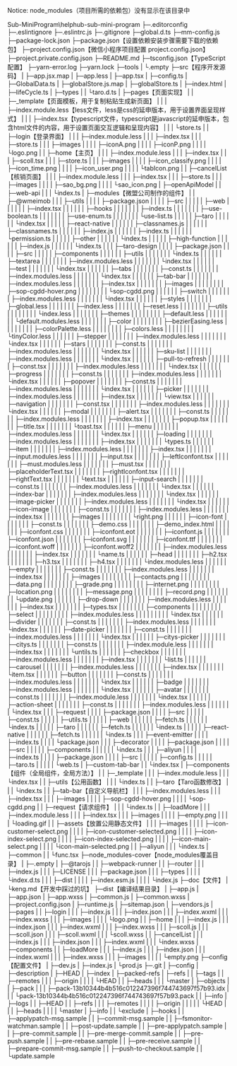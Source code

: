 Notice: node_modules（项目所需的依赖包）没有显示在该目录中

Sub-MiniProgram\helphub-sub-mini-program
├─.editorconfig
├─.eslintignore
├─.eslintrc.js
├─.gitignore
├─global.d.ts
├─mm-config.js
├─package-lock.json
├─package.json【设置依赖安装步骤需要下载的依赖包】
├─project.config.json【微信小程序项目配置 project.config.json】
├─project.private.config.json
├─README.md
├─tsconfig.json【TypeScript 配置】
├─yarn-error.log
├─yarn.lock
├─tools
|   └.empty
├─src【程序开发源码】
|  ├─app.jsx.map
|  ├─app.less
|  ├─app.tsx
|  ├─config.ts
|  ├─GlobalData.ts
|  ├─globalStore.js.map
|  ├─globalStore.ts
|  ├─index.html
|  ├─lifeCycle.ts
|  ├─types
|  |   └taro.d.ts
|  ├─pages【页面实现】
|  |   ├─_template【页面模板，用于复制粘贴生成新页面】
|  |   |     ├─index.module.less【less文件，less是css的延申版本，用于设置界面呈现样式】
|  |   |     ├─index.tsx【typescript文件，typescript是javascript的延申版本，包含html文件的内容，用于设置页面交互逻辑和呈现内容】
|  |   |     └store.ts
|  |   ├─login【登录界面】
|  |   |   ├─index.module.less
|  |   |   ├─index.tsx
|  |   |   ├─store.ts
|  |   |   ├─images
|  |   |   |   ├─iconA.png
|  |   |   |   ├─iconP.png
|  |   |   |   └logo.png
|  |   ├─home【主页】
|  |   |  ├─index.module.less
|  |   |  ├─index.tsx
|  |   |  ├─scoll.tsx
|  |   |  ├─store.ts
|  |   |  ├─images
|  |   |  |   ├─icon_classify.png
|  |   |  |   ├─icon_time.png
|  |   |  |   ├─icon_user.png
|  |   |  |   └tabIcon.png
|  |   ├─cancelList【核销页面】
|  |   |     ├─index.module.less
|  |   |     ├─index.tsx
|  |   |     ├─store.ts
|  |   |     ├─images
|  |   |     |   ├─sao_bg.png
|  |   |     |   └sao_icon.png
|  ├─openApiModel
|  |      ├─web-api
|  |      |    └index.ts
|  ├─modules【微盟公司制作的组件】
|  |    ├─@wmeimob
|  |    |    ├─utils
|  |    |    |   ├─package.json
|  |    |    |   ├─src
|  |    |    |   |  ├─web
|  |    |    |   |  |  ├─index.tsx
|  |    |    |   |  |  ├─hooks
|  |    |    |   |  |  |   ├─index.ts
|  |    |    |   |  |  |   ├─use-boolean.ts
|  |    |    |   |  |  |   ├─use-enum.ts
|  |    |    |   |  |  |   └use-list.ts
|  |    |    |   |  ├─taro
|  |    |    |   |  |  └index.tsx
|  |    |    |   |  ├─react-native
|  |    |    |   |  |      ├─classnames.js
|  |    |    |   |  |      ├─classnames.ts
|  |    |    |   |  |      ├─index.js
|  |    |    |   |  |      ├─index.ts
|  |    |    |   |  |      └permission.ts
|  |    |    |   |  ├─other
|  |    |    |   |  |   └index.ts
|  |    |    |   |  ├─high-function
|  |    |    |   |  |       ├─index.js
|  |    |    |   |  |       └index.ts
|  |    |    ├─taro-design
|  |    |    |      ├─package.json
|  |    |    |      ├─src
|  |    |    |      |  ├─components
|  |    |    |      |  |     ├─utils
|  |    |    |      |  |     |   └index.ts
|  |    |    |      |  |     ├─textarea
|  |    |    |      |  |     |    ├─index.modules.less
|  |    |    |      |  |     |    └index.tsx
|  |    |    |      |  |     ├─test
|  |    |    |      |  |     |  └index.tsx
|  |    |    |      |  |     ├─tabs
|  |    |    |      |  |     |  ├─const.ts
|  |    |    |      |  |     |  ├─index.modules.less
|  |    |    |      |  |     |  └index.tsx
|  |    |    |      |  |     ├─tab-bar
|  |    |    |      |  |     |    ├─index.modules.less
|  |    |    |      |  |     |    ├─index.tsx
|  |    |    |      |  |     |    ├─images
|  |    |    |      |  |     |    |   ├─sop-cgdd-hover.png
|  |    |    |      |  |     |    |   └sop-cgdd.png
|  |    |    |      |  |     ├─switch
|  |    |    |      |  |     |   ├─index.modules.less
|  |    |    |      |  |     |   └index.tsx
|  |    |    |      |  |     ├─styles
|  |    |    |      |  |     |   ├─global.less
|  |    |    |      |  |     |   ├─index.less
|  |    |    |      |  |     |   ├─reset.less
|  |    |    |      |  |     |   ├─utils
|  |    |    |      |  |     |   |   └index.less
|  |    |    |      |  |     |   ├─themes
|  |    |    |      |  |     |   |   ├─default.less
|  |    |    |      |  |     |   |   └default.modules.less
|  |    |    |      |  |     |   ├─color
|  |    |    |      |  |     |   |   ├─bezierEasing.less
|  |    |    |      |  |     |   |   ├─colorPalette.less
|  |    |    |      |  |     |   |   ├─colors.less
|  |    |    |      |  |     |   |   └tinyColor.less
|  |    |    |      |  |     ├─stepper
|  |    |    |      |  |     |    ├─index.modules.less
|  |    |    |      |  |     |    └index.tsx
|  |    |    |      |  |     ├─stars
|  |    |    |      |  |     |   ├─const.ts
|  |    |    |      |  |     |   ├─index.modules.less
|  |    |    |      |  |     |   └index.tsx
|  |    |    |      |  |     ├─sku-list
|  |    |    |      |  |     |    ├─index.modules.less
|  |    |    |      |  |     |    └index.tsx
|  |    |    |      |  |     ├─pull-to-refresh
|  |    |    |      |  |     |        ├─const.tsx
|  |    |    |      |  |     |        ├─index.modules.less
|  |    |    |      |  |     |        └index.tsx
|  |    |    |      |  |     ├─progress
|  |    |    |      |  |     |    ├─const.ts
|  |    |    |      |  |     |    ├─index.modules.less
|  |    |    |      |  |     |    └index.tsx
|  |    |    |      |  |     ├─popover
|  |    |    |      |  |     |    ├─const.ts
|  |    |    |      |  |     |    ├─index.modules.less
|  |    |    |      |  |     |    └index.tsx
|  |    |    |      |  |     ├─picker
|  |    |    |      |  |     |   ├─index.modules.less
|  |    |    |      |  |     |   ├─index.tsx
|  |    |    |      |  |     |   └view.tsx
|  |    |    |      |  |     ├─navigation
|  |    |    |      |  |     |     ├─const.tsx
|  |    |    |      |  |     |     ├─index.modules.less
|  |    |    |      |  |     |     └index.tsx
|  |    |    |      |  |     ├─modal
|  |    |    |      |  |     |   ├─alert.tsx
|  |    |    |      |  |     |   ├─const.ts
|  |    |    |      |  |     |   ├─index.modules.less
|  |    |    |      |  |     |   ├─index.tsx
|  |    |    |      |  |     |   ├─popup.tsx
|  |    |    |      |  |     |   ├─title.tsx
|  |    |    |      |  |     |   └toast.tsx
|  |    |    |      |  |     ├─menu
|  |    |    |      |  |     |  ├─index.modules.less
|  |    |    |      |  |     |  └index.tsx
|  |    |    |      |  |     ├─loading
|  |    |    |      |  |     |    ├─index.modules.less
|  |    |    |      |  |     |    ├─index.tsx
|  |    |    |      |  |     |    └types.ts
|  |    |    |      |  |     ├─item
|  |    |    |      |  |     |  ├─index.modules.less
|  |    |    |      |  |     |  ├─index.tsx
|  |    |    |      |  |     |  ├─input.modules.less
|  |    |    |      |  |     |  ├─input.tsx
|  |    |    |      |  |     |  ├─leftIconfont.tsx
|  |    |    |      |  |     |  ├─must.modules.less
|  |    |    |      |  |     |  ├─must.tsx
|  |    |    |      |  |     |  ├─placeholderText.tsx
|  |    |    |      |  |     |  ├─rightIconfont.tsx
|  |    |    |      |  |     |  ├─rightText.tsx
|  |    |    |      |  |     |  └text.tsx
|  |    |    |      |  |     ├─input-search
|  |    |    |      |  |     |      ├─const.ts
|  |    |    |      |  |     |      ├─index.modules.less
|  |    |    |      |  |     |      └index.tsx
|  |    |    |      |  |     ├─index-bar
|  |    |    |      |  |     |     ├─index.modules.less
|  |    |    |      |  |     |     └index.tsx
|  |    |    |      |  |     ├─image-picker
|  |    |    |      |  |     |      ├─index.modules.less
|  |    |    |      |  |     |      └index.tsx
|  |    |    |      |  |     ├─icon-image
|  |    |    |      |  |     |     ├─const.ts
|  |    |    |      |  |     |     ├─index.modules.less
|  |    |    |      |  |     |     ├─index.tsx
|  |    |    |      |  |     |     ├─images
|  |    |    |      |  |     |     |   └right.png
|  |    |    |      |  |     ├─icon-font
|  |    |    |      |  |     |     ├─const.ts
|  |    |    |      |  |     |     ├─demo.css
|  |    |    |      |  |     |     ├─demo_index.html
|  |    |    |      |  |     |     ├─iconfont.css
|  |    |    |      |  |     |     ├─iconfont.eot
|  |    |    |      |  |     |     ├─iconfont.js
|  |    |    |      |  |     |     ├─iconfont.json
|  |    |    |      |  |     |     ├─iconfont.svg
|  |    |    |      |  |     |     ├─iconfont.ttf
|  |    |    |      |  |     |     ├─iconfont.woff
|  |    |    |      |  |     |     ├─iconfont.woff2
|  |    |    |      |  |     |     ├─index.modules.less
|  |    |    |      |  |     |     ├─index.tsx
|  |    |    |      |  |     |     └name.ts
|  |    |    |      |  |     ├─head
|  |    |    |      |  |     |  ├─h2.tsx
|  |    |    |      |  |     |  ├─h3.tsx
|  |    |    |      |  |     |  ├─h4.tsx
|  |    |    |      |  |     |  └index.modules.less
|  |    |    |      |  |     ├─empty
|  |    |    |      |  |     |   ├─const.ts
|  |    |    |      |  |     |   ├─index.modules.less
|  |    |    |      |  |     |   ├─index.tsx
|  |    |    |      |  |     |   ├─images
|  |    |    |      |  |     |   |   ├─contacts.png
|  |    |    |      |  |     |   |   ├─data.png
|  |    |    |      |  |     |   |   ├─grade.png
|  |    |    |      |  |     |   |   ├─internet.png
|  |    |    |      |  |     |   |   ├─location.png
|  |    |    |      |  |     |   |   ├─message.png
|  |    |    |      |  |     |   |   ├─record.png
|  |    |    |      |  |     |   |   └update.png
|  |    |    |      |  |     ├─drop-down
|  |    |    |      |  |     |     ├─index.modules.less
|  |    |    |      |  |     |     ├─index.tsx
|  |    |    |      |  |     |     ├─types.tsx
|  |    |    |      |  |     |     ├─components
|  |    |    |      |  |     |     |     ├─select
|  |    |    |      |  |     |     |     |   ├─index.modules.less
|  |    |    |      |  |     |     |     |   └index.tsx
|  |    |    |      |  |     ├─divider
|  |    |    |      |  |     |    ├─const.ts
|  |    |    |      |  |     |    ├─index.modules.less
|  |    |    |      |  |     |    └index.tsx
|  |    |    |      |  |     ├─date-picker
|  |    |    |      |  |     |      ├─const.ts
|  |    |    |      |  |     |      ├─index.modules.less
|  |    |    |      |  |     |      └index.tsx
|  |    |    |      |  |     ├─citys-picker
|  |    |    |      |  |     |      ├─citys.ts
|  |    |    |      |  |     |      ├─const.ts
|  |    |    |      |  |     |      ├─index.module.less
|  |    |    |      |  |     |      ├─index.tsx
|  |    |    |      |  |     |      └untils.ts
|  |    |    |      |  |     ├─checkbox
|  |    |    |      |  |     |    ├─index.modules.less
|  |    |    |      |  |     |    ├─index.tsx
|  |    |    |      |  |     |    └list.ts
|  |    |    |      |  |     ├─carousel
|  |    |    |      |  |     |    ├─index.modules.less
|  |    |    |      |  |     |    ├─index.tsx
|  |    |    |      |  |     |    └item.tsx
|  |    |    |      |  |     ├─button
|  |    |    |      |  |     |   ├─const.ts
|  |    |    |      |  |     |   ├─index.modules.less
|  |    |    |      |  |     |   └index.tsx
|  |    |    |      |  |     ├─badge
|  |    |    |      |  |     |   ├─index.modules.less
|  |    |    |      |  |     |   └index.tsx
|  |    |    |      |  |     ├─avatar
|  |    |    |      |  |     |   ├─const.ts
|  |    |    |      |  |     |   ├─index.module.less
|  |    |    |      |  |     |   └index.tsx
|  |    |    |      |  |     ├─action-sheet
|  |    |    |      |  |     |      ├─const.ts
|  |    |    |      |  |     |      ├─index.modules.less
|  |    |    |      |  |     |      └index.tsx
|  |    |    ├─request
|  |    |    |    ├─package.json
|  |    |    |    ├─src
|  |    |    |    |  ├─const.ts
|  |    |    |    |  ├─utils.ts
|  |    |    |    |  ├─web
|  |    |    |    |  |  ├─fetch.ts
|  |    |    |    |  |  └index.ts
|  |    |    |    |  ├─taro
|  |    |    |    |  |  ├─fetch.ts
|  |    |    |    |  |  └index.ts
|  |    |    |    |  ├─react-native
|  |    |    |    |  |      ├─fetch.ts
|  |    |    |    |  |      └index.ts
|  |    |    ├─event-emitter
|  |    |    |       ├─index.ts
|  |    |    |       └package.json
|  |    |    ├─decorator
|  |    |    |     ├─package.json
|  |    |    |     ├─src
|  |    |    |     |  ├─components
|  |    |    |     |  |     └index.ts
|  |    |    ├─aliyun
|  |    |    |   ├─index.ts
|  |    |    |   ├─package.json
|  |    |    |   ├─src
|  |    |    |   |  ├─config.ts
|  |    |    |   |  ├─taro.ts
|  |    |    |   |  └web.ts
|  ├─custom-tab-bar
|  |       └index.tsx
|  ├─components【组件（全局组件，全局方法）】
|  |     ├─_template
|  |     |     ├─index.module.less
|  |     |     └index.tsx
|  |     ├─utils【公用函数】
|  |     |   └index.ts
|  |     ├─taro【Taro函数修改】
|  |     |  └index.ts
|  |     ├─tab-bar【自定义导航栏】
|  |     |    ├─index.modules.less
|  |     |    ├─index.tsx
|  |     |    ├─images
|  |     |    |   ├─sop-cgdd-hover.png
|  |     |    |   └sop-cgdd.png
|  |     ├─request【请求组件】
|  |     |    └index.ts
|  |     ├─loadMore
|  |     |    ├─index.module.less
|  |     |    ├─index.tsx
|  |     |    ├─images
|  |     |    |   ├─empty.png
|  |     |    |   └loading.gif
|  |     ├─assets【放置公用静态文件】
|  |     |   ├─images
|  |     |   |   ├─icon-customer-select.png
|  |     |   |   ├─icon-customer-selected.png
|  |     |   |   ├─icon-index-select.png
|  |     |   |   ├─icon-index-selected.png
|  |     |   |   ├─icon-main-select.png
|  |     |   |   └icon-main-selected.png
|  |     ├─aliyun
|  |     |   └index.ts
|  ├─common
|  |   └func.tsx
├─node_modules-cover【node_modules覆盖目录】
|         ├─.empty
|         ├─@tarojs
|         |    ├─webpack-runner
|         |    ├─router
|         |    |   ├─index.js
|         |    |   ├─LICENSE
|         |    |   ├─package.json
|         |    |   ├─types
|         |    |   |   └index.d.ts
|         |    |   ├─dist
|         |    |   |  ├─index.esm.js
|         |    |   |  └index.js
├─doc【文件】
|  └keng.md【开发中踩过的坑】
├─dist【编译结果目录】
|  ├─app.js
|  ├─app.json
|  ├─app.wxss
|  ├─common.js
|  ├─common.wxss
|  ├─project.config.json
|  ├─runtime.js
|  ├─sitemap.json
|  ├─vendors.js
|  ├─pages
|  |   ├─login
|  |   |   ├─index.js
|  |   |   ├─index.json
|  |   |   ├─index.wxml
|  |   |   ├─index.wxss
|  |   |   ├─images
|  |   |   |   └logo.png
|  |   ├─home
|  |   |  ├─index.js
|  |   |  ├─index.json
|  |   |  ├─index.wxml
|  |   |  ├─index.wxss
|  |   |  ├─scoll.js
|  |   |  ├─scoll.json
|  |   |  ├─scoll.wxml
|  |   |  └scoll.wxss
|  |   ├─cancelList
|  |   |     ├─index.js
|  |   |     ├─index.json
|  |   |     ├─index.wxml
|  |   |     └index.wxss
|  ├─components
|  |     ├─loadMore
|  |     |    ├─index.js
|  |     |    ├─index.json
|  |     |    ├─index.wxml
|  |     |    ├─index.wxss
|  |     |    ├─images
|  |     |    |   └empty.png
├─config【配置文件】
|   ├─dev.js
|   ├─index.js
|   └prod.js
├─.git
|  ├─config
|  ├─description
|  ├─HEAD
|  ├─index
|  ├─packed-refs
|  ├─refs
|  |  ├─tags
|  |  ├─remotes
|  |  |    ├─origin
|  |  |    |   └HEAD
|  |  ├─heads
|  |  |   └master
|  ├─objects
|  |    ├─pack
|  |    |  ├─pack-13b10344b4b516c012247396f744743697f57b93.idx
|  |    |  └pack-13b10344b4b516c012247396f744743697f57b93.pack
|  |    ├─info
|  ├─logs
|  |  ├─HEAD
|  |  ├─refs
|  |  |  ├─remotes
|  |  |  |    ├─origin
|  |  |  |    |   └HEAD
|  |  |  ├─heads
|  |  |  |   └master
|  ├─info
|  |  └exclude
|  ├─hooks
|  |   ├─applypatch-msg.sample
|  |   ├─commit-msg.sample
|  |   ├─fsmonitor-watchman.sample
|  |   ├─post-update.sample
|  |   ├─pre-applypatch.sample
|  |   ├─pre-commit.sample
|  |   ├─pre-merge-commit.sample
|  |   ├─pre-push.sample
|  |   ├─pre-rebase.sample
|  |   ├─pre-receive.sample
|  |   ├─prepare-commit-msg.sample
|  |   ├─push-to-checkout.sample
|  |   └update.sample